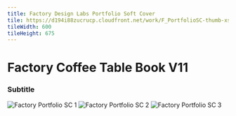 ```yaml
---
title: Factory Design Labs Portfolio Soft Cover
tile: https://d194i88zucrucp.cloudfront.net/work/F_PortfolioSC-thumb-xs.jpg
tileWidth: 600
tileHeight: 675
---
```


# Factory Coffee Table Book V11
### Subtitle
![Factory Portfolio SC 1](https://d194i88zucrucp.cloudfront.net/work/F_PortfolioSC1-lg.jpg)
![Factory Portfolio SC 2](https://d194i88zucrucp.cloudfront.net/work/F_PortfolioSC2-lg.jpg)
![Factory Portfolio SC 3](https://d194i88zucrucp.cloudfront.net/work/F_PortfolioSC3-lg.jpg)
